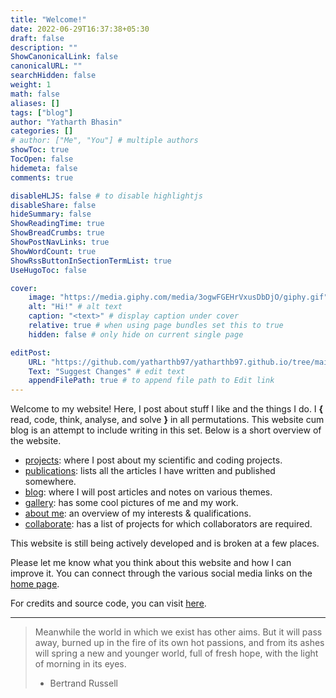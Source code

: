 ```yaml
---
title: "Welcome!"
date: 2022-06-29T16:37:38+05:30
draft: false
description: ""
ShowCanonicalLink: false
canonicalURL: ""
searchHidden: false
weight: 1
math: false
aliases: []
tags: ["blog"]
author: "Yatharth Bhasin"
categories: []
# author: ["Me", "You"] # multiple authors
showToc: true
TocOpen: false
hidemeta: false
comments: true

disableHLJS: false # to disable highlightjs
disableShare: false
hideSummary: false
ShowReadingTime: true
ShowBreadCrumbs: true
ShowPostNavLinks: true
ShowWordCount: true
ShowRssButtonInSectionTermList: true
UseHugoToc: false

cover:
    image: "https://media.giphy.com/media/3ogwFGEHrVxusDbDjO/giphy.gif" # image path/url
    alt: "Hi!" # alt text
    caption: "<text>" # display caption under cover
    relative: true # when using page bundles set this to true
    hidden: false # only hide on current single page

editPost:
    URL: "https://github.com/yatharthb97/yatharthb97.github.io/tree/main/content/"
    Text: "Suggest Changes" # edit text
    appendFilePath: true # to append file path to Edit link
---
```



Welcome to my website! Here, I post about stuff I like and the things I do. I **{** read, code, think, analyse, and solve **}** in all permutations. This website cum blog is an attempt to include writing in this set. Below is a short overview of the website.

* [projects](/projects/): where I post about my scientific and coding projects.
* [publications](/publications/): lists all the articles I have written and published somewhere. 
* [blog](/blog/): where I will post articles and notes on various themes.
* [gallery](/gallery/): has some cool pictures of me and my work.
* [about me](/aboutme/): an overview of my interests & qualifications.
* [collaborate](/collaborate/): has a list of projects for which collaborators are required. 


This website is still being actively developed and is broken at a few places.

Please let me know what you think about this website and how I can improve it. You can connect through the various social media links on the [home page](/home/).

For credits and source code, you can visit [here](https://github.com/yatharthb97/yatharthb97.github.io).

---
> Meanwhile the world in which we exist has other aims. But it will pass away, burned up in the fire of its own hot passions, and from its ashes will spring a new and younger world, full of fresh hope, with the light of morning in its eyes.
> - Bertrand Russell